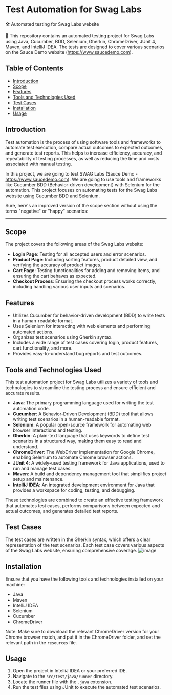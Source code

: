 # Test Automation for Swag Labs

🛠 Automated testing for Swag Labs website

📢 This repository contains an automated testing project for Swag Labs using Java, Cucumber, BDD, Selenium, Gherkin, ChromeDriver, JUnit 4, Maven, and IntelliJ IDEA. The tests are designed to cover various scenarios on the Sauce Demo website (https://www.saucedemo.com).

## Table of Contents
- [Introduction](#introduction)
- [Scope](#scope)
- [Features](#features)
- [Tools and Technologies Used](#tools-and-technologies-used)
- [Test Cases](#test-cases)
- [Installation](#installation)
- [Usage](#usage)


## Introduction
Test automation is the process of using software tools and frameworks to automate test execution, compare actual outcomes to expected outcomes, and generate test reports. This helps to increase efficiency, accuracy, and repeatability of testing processes, as well as reducing the time and costs associated with manual testing.

In this project, we are going to test SWAG Labs (Sauce Demo - https://www.saucedemo.com). We are going to use tools and frameworks like Cucumber BDD (Behavior-driven development) with Selenium for the automation. This project focuses on automating tests for the Swag Labs website using Cucumber BDD and Selenium.

Sure, here's an improved version of the scope section without using the terms "negative" or "happy" scenarios:

---

## Scope
The project covers the following areas of the Swag Labs website:
- **Login Page**: Testing for all accepted users and error scenarios.
- **Product Page**: Including sorting features, product detailed view, and verifying the accuracy of product images.
- **Cart Page**: Testing functionalities for adding and removing items, and ensuring the cart behaves as expected.
- **Checkout Process**: Ensuring the checkout process works correctly, including handling various user inputs and scenarios.

## Features
- Utilizes Cucumber for behavior-driven development (BDD) to write tests in a human-readable format.
- Uses Selenium for interacting with web elements and performing automated actions.
- Organizes test scenarios using Gherkin syntax.
- Includes a wide range of test cases covering login, product features, cart functionality, and more.
- Provides easy-to-understand bug reports and test outcomes.

## Tools and Technologies Used
This test automation project for Swag Labs utilizes a variety of tools and technologies to streamline the testing process and ensure efficient and accurate results.
- **Java**: The primary programming language used for writing the test automation code.
- **Cucumber**: A Behavior-Driven Development (BDD) tool that allows writing test scenarios in a human-readable format.
- **Selenium**: A popular open-source framework for automating web browser interactions and testing.
- **Gherkin**: A plain-text language that uses keywords to define test scenarios in a structured way, making them easy to read and understand.
- **ChromeDriver**: The WebDriver implementation for Google Chrome, enabling Selenium to automate Chrome browser actions.
- **JUnit 4**: A widely-used testing framework for Java applications, used to run and manage test cases.
- **Maven**: A build and dependency management tool that simplifies project setup and maintenance.
- **IntelliJ IDEA**: An integrated development environment for Java that provides a workspace for coding, testing, and debugging.

These technologies are combined to create an effective testing framework that automates test cases, performs comparisons between expected and actual outcomes, and generates detailed test reports.

## Test Cases
The test cases are written in the Gherkin syntax, which offers a clear representation of the test scenarios. Each test case covers various aspects of the Swag Labs website, ensuring comprehensive coverage.
![image](https://github.com/zGeNiuSs/SwagLabs_AutomationTest/assets/72147140/8f5e9cd7-e4b0-4cc9-b845-49cc02921f92)


## Installation
Ensure that you have the following tools and technologies installed on your machine:
- Java
- Maven
- IntelliJ IDEA
- Selenium
- Cucumber
- ChromeDriver

Note: Make sure to download the relevant ChromeDriver version for your Chrome browser match, and put it in the ChromeDriver folder, and set the relevant path in the `resources` file.

## Usage
1. Open the project in IntelliJ IDEA or your preferred IDE.
2. Navigate to the `src/test/java/runner` directory.
3. Locate the runner file with the `.java` extension.
4. Run the test files using JUnit to execute the automated test scenarios.


